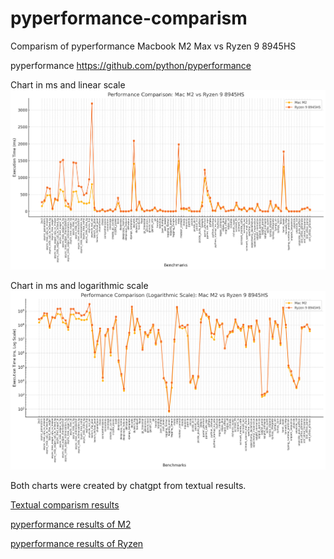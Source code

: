 # pyperformance-comparism
Comparism of pyperformance Macbook M2 Max vs Ryzen 9 8945HS

pyperformance https://github.com/python/pyperformance

Chart in ms and linear scale
<img src="chart.png">


Chart in ms and logarithmic scale
<img src="chart_log.png">


Both charts were created by chatgpt from textual results.


[Textual comparism results](macm2max_vs_ryzen_8945hs.txt)


[pyperformance results of M2](macm2max.json)

[pyperformance results of Ryzen](ryzen9_8945hs.json)

